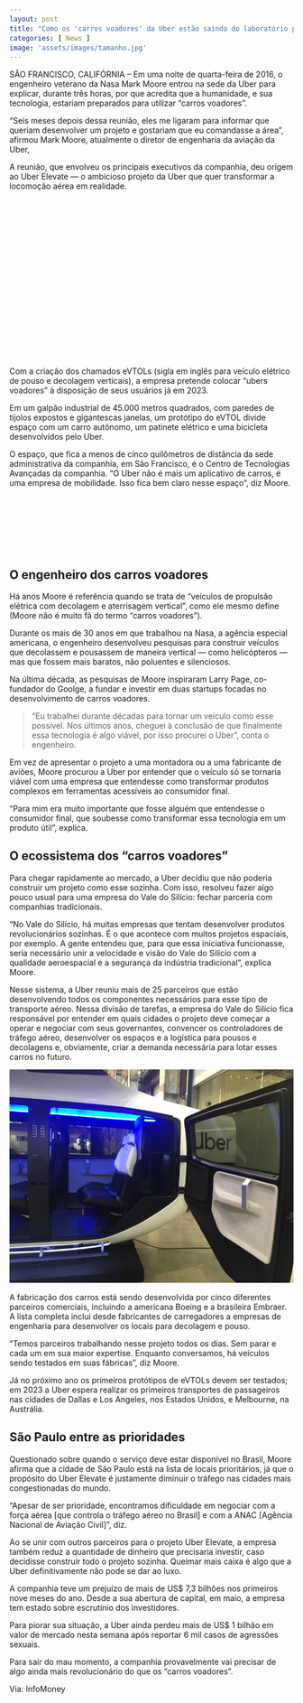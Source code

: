 ```yaml
---
layout: post
title: "Como os 'carros voadores' da Uber estão saindo do laboratório para o mundo real"
categories: [ News ]
image: 'assets/images/tamanho.jpg'
---
```


SÃO FRANCISCO, CALIFÓRNIA – Em uma noite de quarta-feira de 2016, o engenheiro veterano da Nasa Mark Moore entrou na sede da Uber para explicar, durante três horas, por que acredita que a humanidade, e sua tecnologia, estariam preparados para utilizar “carros voadores”.

“Seis meses depois dessa reunião, eles me ligaram para informar que queriam desenvolver um projeto e gostariam que eu comandasse a área”, afirmou Mark Moore, atualmente o diretor de engenharia da aviação da Uber,

A reunião, que envolveu os principais executivos da companhia, deu origem ao Uber Elevate — o ambicioso projeto da Uber que quer transformar a locomoção aérea em realidade.

<!-- QUADRADO -->
<script async src="//pagead2.googlesyndication.com/pagead/js/adsbygoogle.js"></script>
<ins class="adsbygoogle"
style="display:inline-block;width:336px;height:280px"
data-ad-client="ca-pub-2838251107855362"
data-ad-slot="5351066970"></ins>
<script>
(adsbygoogle = window.adsbygoogle || []).push({});
</script>

Com a criação dos chamados eVTOLs (sigla em inglês para veículo elétrico de pouso e decolagem verticais), a empresa pretende colocar “ubers voadores” à disposição de seus usuários já em 2023.

Em um galpão industrial de 45.000 metros quadrados, com paredes de tijolos expostos e gigantescas janelas, um protótipo do eVTOL divide espaço com um carro autônomo, um patinete elétrico e uma bicicleta desenvolvidos pelo Uber.

O espaço, que fica a menos de cinco quilômetros de distância da sede administrativa da companhia, em São Francisco, é o Centro de Tecnologias Avançadas da companhia. “O Uber não é mais um aplicativo de carros, é uma empresa de mobilidade. Isso fica bem claro nesse espaço”, diz Moore.

<!-- MINI ANÚNCIO -->
<script async src="//pagead2.googlesyndication.com/pagead/js/adsbygoogle.js"></script>
<!-- Games Root -->
<ins class="adsbygoogle"
style="display:inline-block;width:730px;height:95px"
data-ad-client="ca-pub-2838251107855362"
data-ad-slot="5351066970"></ins>
<script>
(adsbygoogle = window.adsbygoogle || []).push({});
</script>

## O engenheiro dos carros voadores

Há anos Moore é referência quando se trata de “veículos de propulsão elétrica com decolagem e aterrisagem vertical”, como ele mesmo define (Moore não é muito fã do termo “carros voadores”).

Durante os mais de 30 anos em que trabalhou na Nasa, a agência especial americana, o engenheiro desenvolveu pesquisas para construir veículos que decolassem e pousassem de maneira vertical — como helicópteros — mas que fossem mais baratos, não poluentes e silenciosos.

Na última década, as pesquisas de Moore inspiraram Larry Page, co-fundador do Goolge, a fundar e investir em duas startups focadas no desenvolvimento de carros voadores.

> “Eu trabalhei durante décadas para tornar um veículo como esse possível. Nos últimos anos, cheguei à conclusão de que finalmente essa tecnologia é algo viável, por isso procurei o Uber”, conta o engenheiro.

Em vez de apresentar o projeto a uma montadora ou a uma fabricante de aviões, Moore procurou a Uber por entender que o veículo só se tornaria viável com uma empresa que entendesse como transformar produtos complexos em ferramentas acessíveis ao consumidor final.

“Para mim era muito importante que fosse alguém que entendesse o consumidor final, que soubesse como transformar essa tecnologia em um produto útil”, explica.

<!-- RETANGULO LARGO 2 -->
<script async src="//pagead2.googlesyndication.com/pagead/js/adsbygoogle.js"></script>
<ins class="adsbygoogle"
style="display:block; text-align:center;"
data-ad-layout="in-article"
data-ad-format="fluid"
data-ad-client="ca-pub-2838251107855362"
data-ad-slot="8549252987"></ins>
<script>
(adsbygoogle = window.adsbygoogle || []).push({});
</script>

## O ecossistema dos “carros voadores”

Para chegar rapidamente ao mercado, a Uber decidiu que não poderia construir um projeto como esse sozinha. Com isso, resolveu fazer algo pouco usual para uma empresa do Vale do Silício: fechar parceria com companhias tradicionais.

“No Vale do Silício, há muitas empresas que tentam desenvolver produtos revolucionários sozinhas. É o que acontece com muitos projetos espaciais, por exemplo. A gente entendeu que, para que essa iniciativa funcionasse, seria necessário unir a velocidade e visão do Vale do Silício com a qualidade aeroespacial e a segurança da indústria tradicional”, explica Moore.

Nesse sistema, a Uber reuniu mais de 25 parceiros que estão desenvolvendo todos os componentes necessários para esse tipo de transporte aéreo. Nessa divisão de tarefas, a empresa do Vale do Silício fica responsável por entender em quais cidades o projeto deve começar a operar e negociar com seus governantes, convencer os controladores de tráfego aéreo, desenvolver os espaços e a logística para pousos e decolagens e, obviamente, criar a demanda necessária para lotar esses carros no futuro.

![Uber](/assets/images/IMG_2771.jpg)

A fabricação dos carros está sendo desenvolvida por cinco diferentes parceiros comerciais, incluindo a americana Boeing e a brasileira Embraer. A lista completa inclui desde fabricantes de carregadores a empresas de engenharia para desenvolver os locais para decolagem e pouso.

“Temos parceiros trabalhando nesse projeto todos os dias. Sem parar e cada um em sua maior expertise. Enquanto conversamos, há veículos sendo testados em suas fábricas”, diz Moore.

Já no próximo ano os primeiros protótipos de eVTOLs devem ser testados; em 2023 a Uber espera realizar os primeiros transportes de passageiros nas cidades de Dallas e Los Angeles, nos Estados Unidos, e Melbourne, na Austrália.

<!-- RETANGULO LARGO -->
<script async src="https://pagead2.googlesyndication.com/pagead/js/adsbygoogle.js"></script>
<!-- Informat -->
<ins class="adsbygoogle"
style="display:block"
data-ad-client="ca-pub-2838251107855362"
data-ad-slot="2327980059"
data-ad-format="auto"
data-full-width-responsive="true"></ins>
<script>
(adsbygoogle = window.adsbygoogle || []).push({});
</script>

## São Paulo entre as prioridades

Questionado sobre quando o serviço deve estar disponível no Brasil, Moore afirma que a cidade de São Paulo está na lista de locais prioritários, já que o propósito do Uber Elevate é justamente diminuir o tráfego nas cidades mais congestionadas do mundo.

“Apesar de ser prioridade, encontramos dificuldade em negociar com a força aérea [que controla o tráfego aéreo no Brasil] e com a ANAC [Agência Nacional de Aviação Civil]”, diz.

Ao se unir com outros parceiros para o projeto Uber Elevate, a empresa também reduz a quantidade de dinheiro que precisaria investir, caso decidisse construir todo o projeto sozinha. Queimar mais caixa é algo que a Uber definitivamente não pode se dar ao luxo.

A companhia teve um prejuízo de mais de US$ 7,3 bilhões nos primeiros nove meses do ano. Desde a sua abertura de capital, em maio, a empresa tem estado sobre escrutínio dos investidores.

Para piorar sua situação, a Uber ainda perdeu mais de US$ 1 bilhão em valor de mercado nesta semana após reportar 6 mil casos de agressões sexuais.

Para sair do mau momento, a companhia provavelmente vai precisar de algo ainda mais revolucionário do que os “carros voadores”.

Via: InfoMoney

